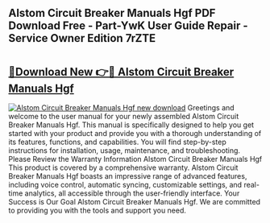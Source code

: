 ## Alstom Circuit Breaker Manuals Hgf PDF Download Free - Part-YwK User Guide Repair - Service Owner Edition 7rZTE

# <h2><a href="http://bc4893.oget.top/?id=Alstom+Circuit+Breaker+Manuals+Hgf">🔗Download New 👉🔴 Alstom Circuit Breaker Manuals Hgf</a></h2>

[![Alstom Circuit Breaker Manuals Hgf new download](https://i.imgur.com/5g1atiW.png)](http://bc4893.oget.top/?id=Alstom+Circuit+Breaker+Manuals+Hgf)
Greetings and welcome to the user manual for your newly assembled Alstom Circuit Breaker Manuals Hgf. This manual is specifically designed to help you get started with your product and provide you with a thorough understanding of its features, functions, and capabilities. You will find step-by-step instructions for installation, usage, maintenance, and troubleshooting. Please Review the Warranty Information Alstom Circuit Breaker Manuals Hgf This product is covered by a comprehensive warranty. Alstom Circuit Breaker Manuals Hgf boasts an impressive range of advanced features, including voice control, automatic syncing, customizable settings, and real-time analytics, all accessible through the user-friendly interface. Your Success is Our Goal Alstom Circuit Breaker Manuals Hgf. We are committed to providing you with the tools and support you need.
